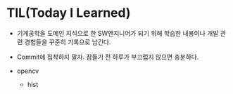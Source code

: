 # TIL(Today I Learned)

* 기계공학을 도메인 지식으로 한 SW엔지니어가 되기 위해 학습한 내용이나 개발 관련 경험들을 꾸준히 기록으로 남긴다.
* Commit에 집착하지 말자. 잠들기 전 하루가 부끄럽지 않으면 충분하다.

* opencv
    * hist
